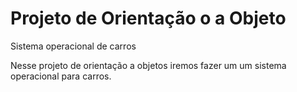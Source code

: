 # Projeto de Orientação o a Objeto
Sistema operacional de carros

Nesse projeto de orientação a objetos iremos fazer um um sistema operacional para carros.
